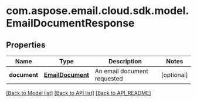 
# com.aspose.email.cloud.sdk.model.EmailDocumentResponse

## Properties
Name | Type | Description | Notes
------------ | ------------- | ------------- | -------------
**document** | [**EmailDocument**](EmailDocument.md) | An email document requested |  [optional]


[[Back to Model list]](API_README.md#documentation-for-models) [[Back to API list]](API_README.md#documentation-for-api-endpoints) [[Back to API_README]](API_README.md)

